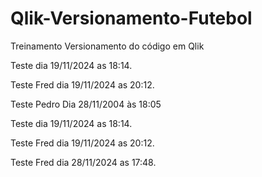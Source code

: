 # Qlik-Versionamento-Futebol
Treinamento Versionamento do código em Qlik

Teste dia 19/11/2024 as 18:14.

Teste Fred dia 19/11/2024 as 20:12.

Teste Pedro Dia 28/11/2004 às 18:05

Teste dia 19/11/2024 as 18:14.

Teste Fred dia 19/11/2024 as 20:12.


Teste Fred dia 28/11/2024 as 17:48.